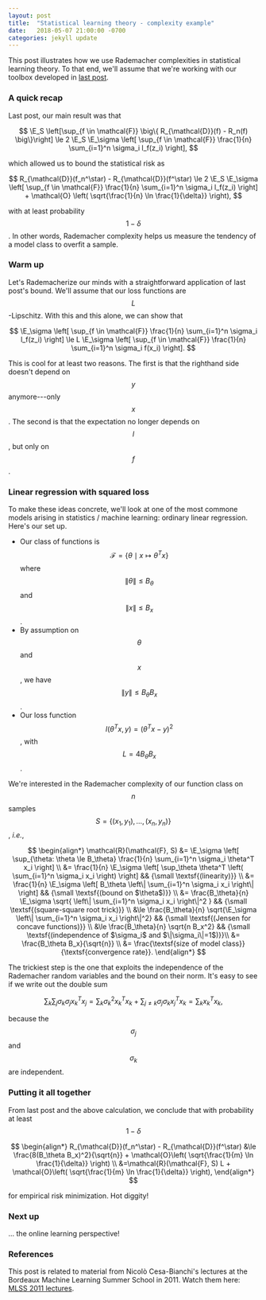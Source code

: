 ```yaml
---
layout: post
title:  "Statistical learning theory - complexity example"
date:   2018-05-07 21:00:00 -0700
categories: jekyll update
---
```

This post illustrates how we use Rademacher complexities in statistical learning theory.
To that end, we'll assume that we're working with our toolbox developed in
[last post][lt1-post].

### A quick recap

Last post, our main result was that

$$
\E_S \left[\sup_{f \in \mathcal{F}} \big\{ R_{\mathcal{D}}(f) - R_n(f) \big\}\right] \le
	2 \E_S \E_\sigma \left[ \sup_{f \in \mathcal{F}} \frac{1}{n}
					\sum_{i=1}^n \sigma_i l_f(z_i) \right],
$$

which allowed us to bound the statistical risk as

$$
R_{\mathcal{D}}(f_n^\star) - R_{\mathcal{D}}(f^\star) \le
	2 \E_S \E_\sigma \left[ \sup_{f \in \mathcal{F}} \frac{1}{n}
					\sum_{i=1}^n \sigma_i l_f(z_i) \right] +
	\mathcal{O} \left( \sqrt{\frac{1}{n} \ln \frac{1}{\delta}} \right),
$$

with at least probability $$1-\delta$$. In other words, Rademacher complexity helps
us measure the tendency of a model class to overfit a sample.

### Warm up

Let's Rademacherize our minds with a straightforward application of last post's bound.
We'll assume that our loss functions are $$L$$-Lipschitz. With this and this alone, we
can show that

$$
\E_\sigma \left[ \sup_{f \in \mathcal{F}} \frac{1}{n}
	\sum_{i=1}^n \sigma_i l_f(z_i) \right] \le
	L \E_\sigma \left[ \sup_{f \in \mathcal{F}} \frac{1}{n}
		\sum_{i=1}^n \sigma_i f(x_i) \right].
$$

This is cool for at least two reasons. The first is that the righthand side doesn't
depend on $$y$$ anymore---only $$x$$. The second is that the expectation no longer
depends on $$l$$, but only on $$f$$.

### Linear regression with squared loss

To make these ideas concrete, we'll look at one of the most commone models arising in
statistics / machine learning: ordinary linear regression. Here's our set up.

* Our class of functions is $$\mathcal{F} = \{\theta \mid x \mapsto \theta^T x\}$$ where
  $$\|\theta\| \le B_\theta$$ and $$\|x\| \le B_x$$.
* By assumption on $$\theta$$ and $$x$$, we have $$\|y\| \le B_\theta B_x$$.
* Our loss function $$l(\theta^T x, y) = (\theta^T x - y)^2$$, with $$L = 4B_\theta B_x$$.

We're interested in the Rademacher complexity of our function class on $$n$$ samples
$$S = \{(x_1,y_1),\dots,(x_n,y_n)\}$$, *i.e.*,

$$
\begin{align*}
\mathcal{R}(\mathcal{F}, S) &= \E_\sigma \left[ \sup_{\theta: \theta \le B_\theta}
 	\frac{1}{n} \sum_{i=1}^n \sigma_i \theta^T x_i \right] \\
	&= \frac{1}{n} \E_\sigma \left[ \sup_\theta \theta^T \left(
		\sum_{i=1}^n \sigma_i x_i \right) \right]
		&& {\small \textsf{(linearity)}} \\
	&= \frac{1}{n} \E_\sigma \left[ B_\theta \left\|
		\sum_{i=1}^n \sigma_i x_i \right\| \right]
		&& {\small \textsf{(bound on $\theta$)}} \\
	&= \frac{B_\theta}{n} \E_\sigma \sqrt{ \left\|
		\sum_{i=1}^n \sigma_i x_i \right\|^2 }
		&& {\small \textsf{(square-square root trick)}} \\
	&\le \frac{B_\theta}{n} \sqrt{\E_\sigma \left\|
		\sum_{i=1}^n \sigma_i x_i \right\|^2}
		&& {\small \textsf{(Jensen for concave functions)}} \\
	&\le \frac{B_\theta}{n} \sqrt{n B_x^2}
		&& {\small \textsf{(independence of $\sigma_i$ and $\|\sigma_i\|=1$)}}\\
	&= \frac{B_\theta B_x}{\sqrt{n}} \\
	&= \frac{\textsf{size of model class}}{\textsf{convergence rate}}.
\end{align*}
$$

The trickiest step is the one that exploits the independence of the Rademacher
random variables and the bound on their norm. It's easy to see if we write out
the double sum

$$
\sum_k \sum_j \sigma_k \sigma_j x_k^T x_j = \sum_k \sigma_k^2 x_k^T x_k +
	\sum_{j \neq k} \sigma_j \sigma_k x_j^T x_k = \sum_k x_k^T x_k,
$$

because the $$\sigma_j$$ and $$\sigma_k$$ are independent.

### Putting it all together

From last post and the above calculation, we conclude that with probability at least
$$1 - \delta$$

$$
\begin{align*}
R_{\mathcal{D}}(f_n^\star) - R_{\mathcal{D}}(f^\star) &\le
	\frac{8(B_\theta B_x)^2}{\sqrt{n}} +
	\mathcal{O}\left( \sqrt{\frac{1}{m} \ln \frac{1}{\delta}} \right) \\
	&=\mathcal{R}(\mathcal{F}, S) L +
	\mathcal{O}\left( \sqrt{\frac{1}{m} \ln \frac{1}{\delta}} \right),
\end{align*}
$$

for empirical risk minimization. Hot diggity!

### Next up

... the online learning perspective!

### References

This post is related to material from Nicolò Cesa-Bianchi's lectures at the Bordeaux
Machine Learning Summer School in 2011. Watch them here: [MLSS 2011 lectures][ncb-lecs].

[ncb-lecs]: http://videolectures.net/mlss2011_cesa_bianchi_learningtheory/
[rad1-post]: /jekyll/update/2018/03/04/rademacher.html
[rad2-post]: /jekyll/update/2018/03/06/rademacher_2.html
[lt1-post]: /jekyll/update/2018/05/06/learning-theory-1.html

